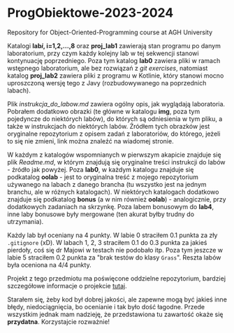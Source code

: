 # ProgObiektowe-2023-2024
Repository for Object-Oriented-Programming course at AGH University

Katalogi **lab*i*, i=1,2,...,8** oraz **proj_lab1** zawierają stan programu po danym laboratorium, przy czym każdy kolejny lab w tej sekwencji stanowi kontynuację poprzedniego. 
Poza tym katalog **lab0** zawiera pliki w ramach wstępnego laboratorium, ale bez rozwiązań z *git exercises*, natomiast katalog **proj_lab2** zawiera pliki z programu w Kotlinie, który stanowi mocno uproszczoną wersję tego z Javy (rozbudowywanego na poprzednich labach). 

Plik *instrukcja_do_labow.md* zawiera ogólny opis, jak wyglądają laboratoria. Pobrałem dodatkowo obrazki (te główne w katalogu **img**, poza tym pojedyncze do niektórych labów), do których są odniesienia w tym pliku, a także w instrukcjach do niektórych labów. 
Źródłem tych obrazków jest oryginalne repozytorium z opisem zadań z laboratoriów, do którego, jeżeli to się nie zmieni, link można znaleźć na wiadomej stronie.

W każdym z katalogów wspomnianych w pierwszym akapicie znajduje się plik *Readme.md*, w którym znajdują się oryginalne treści instrukcji do labów - źródło jak powyżej.
Poza **lab0**, w każdym katalogu znajduje się podkatalog **oolab** - jest to oryginalna treść z mojego repozytorium używanego na labach z danego brancha (tu wszystko jest na jednym branchu, ale w różnych katalogach).
W niektórych katalogach dodatkowo znajduje się podkatalog **bonus** (a w nim również **oolab**) - analogicznie, przy dodatkowych zadaniach na skrzynkę.
Poza labem bonusowym do **lab4**, inne laby bonusowe były mergowane (ten akurat byłby trudny do utrzymania).

Każdy lab był oceniany na 4 punkty. W labie 0 straciłem 0.1 punkta za zły ```.gitignore``` (xD).
W labach 1, 2, 3 straciłem 0.1 do 0.3 punkta za jakieś pierdoły, coś się dr Majowi w testach nie podobało itp.
Poza tym jeszcze w labie 5 straciłem 0.2 punkta za "brak testów do klasy `Grass`".
Reszta labów była oceniona na 4/4 punkty.

Projekt z tego przedmiotu ma poświęcone oddzielne repozytorium, bardziej szczegółowe informacje o projekcie [tutaj](https://github.com/wojmichaluk/ProgObiektowe-Project-2023-2024).

Starałem się, żeby kod był dobrej jakości, ale zapewne mogą być jakieś inne błędy, niedociągnięcia, bo ocenianie i tak było dość łagodne.
Przede wszystkim jednak mam nadzieję, że przedstawiona tu zawartość okaże się **przydatna**. Korzystajcie rozważnie!
